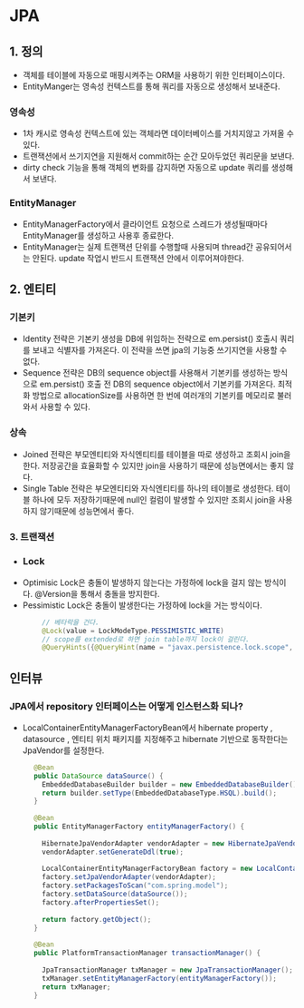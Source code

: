 # JPA


## 1. 정의 
* 객체를 테이블에 자동으로 매핑시켜주는 ORM을 사용하기 위한 인터페이스이다.
* EntityManger는 영속성 컨텍스트를 통해 쿼리를 자동으로 생성해서 보내준다.
### 영속성 
* 1차 캐시로 영속성 컨텍스트에 있는 객체라면 데이터베이스를 거치지않고 가져올 수 있다.
* 트랜잭션에서 쓰기지연을 지원해서 commit하는 순간 모아두었던 쿼리문을 보낸다.
* dirty check 기능을 통해 객체의 변화를 감지하면 자동으로 update 쿼리를 생성해서 보낸다.
### EntityManager
* EntityManagerFactory에서 클라이언트 요청으로 스레드가 생성될때마다 EntityManager를 생성하고
사용후 종료한다.
* EntityManager는 실제 트랜잭션 단위를 수행할때 사용되며 thread간 공유되어서는 안된다.
update 작업시 반드시 트랜잭션 안에서 이루어져야한다.


## 2. 엔티티
### 기본키
* Identity 전략은 기본키 생성을 DB에 위임하는 전략으로 em.persist() 호출시
쿼리를 보내고 식별자를 가져온다. 이 전략을 쓰면 jpa의 기능중 쓰기지연을 
사용할 수 없다.
* Sequence 전략은 DB의 sequence object를 사용해서 기본키를 생성하는 방식으로
em.persist() 호출 전 DB의 sequence object에서 기본키를 가져온다. 
최적화 방법으로 allocationSize를 사용하면 한 번에 여러개의 기본키를 메모리로 불러와서
사용할 수 있다.
### 상속
* Joined 전략은 부모엔티티와 자식엔티티를 테이블을 따로 생성하고 조회시 join을 한다.
저장공간을 효율화할 수 있지만 join을 사용하기 때문에 성능면에서는 좋지 않다.
* Single Table 전략은 부모엔티티와 자식엔티티를 하나의 테이블로 생성한다. 
테이블 하나에 모두 저장하기때문에 null인 컬럼이 발생할 수 있지만 조회시 join을 사용하지
않기때문에 성능면에서 좋다.


### 3. 트랜잭션
* ### Lock
* Optimisic Lock은 충돌이 발생하지 않는다는 가정하에 lock을 걸지 않는 방식이다.
@Version을 통해서 충돌을 방지한다.
* Pessimistic Lock은 충돌이 발생한다는 가정하에 lock을 거는 방식이다.
```java
        // 베타락을 건다.
        @Lock(value = LockModeType.PESSIMISTIC_WRITE)
        // scope를 extended로 하면 join table까지 lock이 걸린다.
        @QueryHints({@QueryHint(name = "javax.persistence.lock.scope", value = "EXTENDED")})
```

## 인터뷰
### JPA에서 repository 인터페이스는 어떻게 인스턴스화 되나?
* LocalContainerEntityManagerFactoryBean에서 hibernate property , datasource ,
엔티티 위치 패키지를 지정해주고 hibernate 기반으로 동작한다는 JpaVendor를 설정한다.
```java
      @Bean
      public DataSource dataSource() {
        EmbeddedDatabaseBuilder builder = new EmbeddedDatabaseBuilder();
        return builder.setType(EmbeddedDatabaseType.HSQL).build();
      }
    
      @Bean
      public EntityManagerFactory entityManagerFactory() {
    
        HibernateJpaVendorAdapter vendorAdapter = new HibernateJpaVendorAdapter();
        vendorAdapter.setGenerateDdl(true);
    
        LocalContainerEntityManagerFactoryBean factory = new LocalContainerEntityManagerFactoryBean();
        factory.setJpaVendorAdapter(vendorAdapter);
        factory.setPackagesToScan("com.spring.model");
        factory.setDataSource(dataSource());
        factory.afterPropertiesSet();
    
        return factory.getObject();
      }
    
      @Bean
      public PlatformTransactionManager transactionManager() {
    
        JpaTransactionManager txManager = new JpaTransactionManager();
        txManager.setEntityManagerFactory(entityManagerFactory());
        return txManager;
      }
```